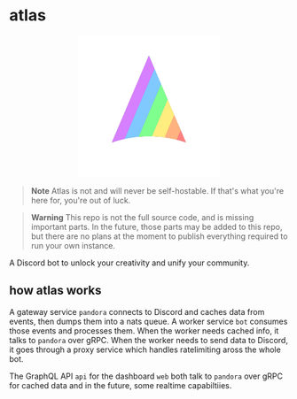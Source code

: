 # atlas

<p align="center">
    <img src="./assets/alternatives/pride_transparent_500x500_lq.png" height="256" width="256" />
</p>

> **Note**
> Atlas is not and will never be self-hostable. If that's what you're here for, you're out of luck.

> **Warning**
> This repo is not the full source code, and is missing important parts. In the future, those parts may be added to this repo, but there are no plans at the moment to publish everything required to run your own instance.

A Discord bot to unlock your creativity and unify your community.

## how atlas works

A gateway service `pandora` connects to Discord and caches data from events, then dumps them into a nats queue. A worker service `bot` consumes those events and processes them. When the worker needs cached info, it talks to `pandora` over gRPC. When the worker needs to send data to Discord, it goes through a proxy service which handles ratelimiting aross the whole bot. 

The GraphQL API `api` for the dashboard `web` both talk to `pandora` over gRPC for cached data and in the future, some realtime capabiltiies.
